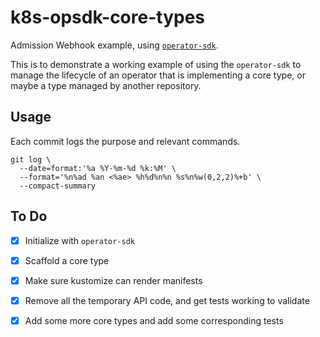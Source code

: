 # k8s-opsdk-core-types

Admission Webhook example, using [`operator-sdk`](https://github.com/operator-framework/operator-sdk).

This is to demonstrate a working example of using the `operator-sdk` to manage
the lifecycle of an operator that is implementing a core type,
or maybe a type managed by another repository.

## Usage

Each commit logs the purpose and relevant commands.

```shell
git log \
  --date=format:'%a %Y-%m-%d %k:%M' \
  --format='%n%ad %an <%ae> %h%d%n%n %s%n%w(0,2,2)%+b' \
  --compact-summary
```

## To Do

- [x] Initialize with `operator-sdk`

- [x] Scaffold a core type

- [x] Make sure kustomize can render manifests

- [x] Remove all the temporary API code, and get tests working to validate

- [x] Add some more core types and add some corresponding tests
